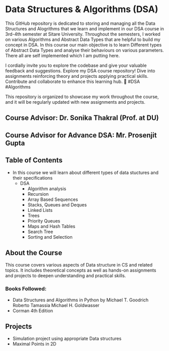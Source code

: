 # Data Structures & Algorithms (DSA)

This GitHub repository is dedicated to storing and managing all the Data Structures and Alogrithms that we learn and implement in our DSA course in 3rd-4th semester at Sitare University. Throughout the semesters, I worked on various Algorithms and Abstract Data Types that are helpful to build my concept in DSA. In this course our main objective is to learn Different types of Abstract Data Types and analyse their behaviours on various parameters. There all are self implemented which I am putting here.

I cordially invite you to explore the codebase and give your valuable feedback and suggestions.
Explore my DSA course repository! Dive into assignments reinforcing theory and projects applying practical skills. Contribute and collaborate to enhance this learning hub. 
🚀 #DSA #Algorithms

This repository is organized to showcase my work throughout the course, and it will be regularly updated with new assignments and projects.

## Course Advisor: Dr. Sonika Thakral (Prof. at DU)
## Course Advisor for Advance DSA: Mr. Prosenjit Gupta

## Table of Contents
- In this course we will learn about different types of data stuctures and their specifications
    - DSA
        - Algorithm analysis
        - Recursion
        - Array Based Sequences
        - Stacks, Queues and Deques
        - Linked Lists
        - Trees
        - Priority Queues
        - Maps and Hash Tables
        - Search Tree
        - Sorting and Selection

## About the Course

This course covers various aspects of Data structure in CS and related topics. It includes theoretical concepts as well as hands-on assignments and projects to deepen understanding and practical skills.
### Books Followed: 
- Data Structures and Algorithms in Python by Michael T. Goodrich Roberto Tamassia Michael H. Goldwasser
- Corman 4th Edition

## Projects
  - Simulation project using appropriate Data structures
  - Maximal Points in 2D
